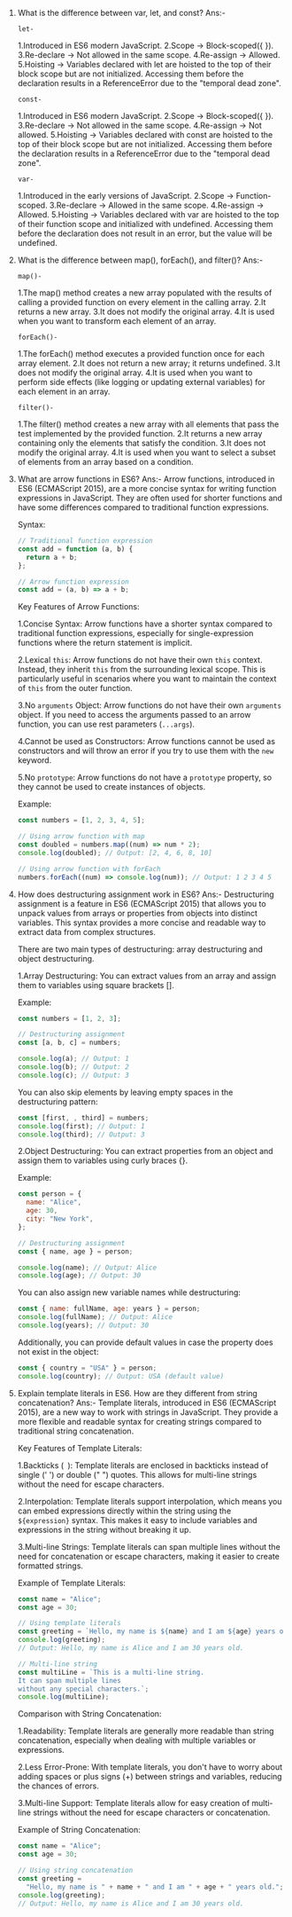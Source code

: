 1.  What is the difference between var, let, and const?
    Ans:-

        let-

    1.Introduced in ES6 modern JavaScript.
    2.Scope -> Block-scoped({ }).
    3.Re-declare -> Not allowed in the same scope.
    4.Re-assign -> Allowed.
    5.Hoisting -> Variables declared with let are hoisted to the top of their block scope but are not initialized. Accessing them before the declaration results in a ReferenceError due to the "temporal dead zone".

        const-

    1.Introduced in ES6 modern JavaScript.
    2.Scope -> Block-scoped({ }).
    3.Re-declare -> Not allowed in the same scope.
    4.Re-assign -> Not allowed.
    5.Hoisting -> Variables declared with const are hoisted to the top of their block scope but are not initialized. Accessing them before the declaration results in a ReferenceError due to the "temporal dead zone".

        var-

    1.Introduced in the early versions of JavaScript.
    2.Scope -> Function-scoped.
    3.Re-declare -> Allowed in the same scope.
    4.Re-assign -> Allowed.
    5.Hoisting -> Variables declared with var are hoisted to the top of their function scope and initialized with undefined. Accessing them before the declaration does not result in an error, but the value will be undefined.

2.  What is the difference between map(), forEach(), and filter()?
    Ans:-

        map()-

    1.The map() method creates a new array populated with the results of calling a provided function on every element in the calling array.
    2.It returns a new array.
    3.It does not modify the original array.
    4.It is used when you want to transform each element of an array.

        forEach()-

    1.The forEach() method executes a provided function once for each array element.
    2.It does not return a new array; it returns undefined.
    3.It does not modify the original array.
    4.It is used when you want to perform side effects (like logging or updating external variables) for each element in an array.

        filter()-

    1.The filter() method creates a new array with all elements that pass the test implemented by the provided function.
    2.It returns a new array containing only the elements that satisfy the condition.
    3.It does not modify the original array.
    4.It is used when you want to select a subset of elements from an array based on a condition.

3.  What are arrow functions in ES6?
    Ans:-
    Arrow functions, introduced in ES6 (ECMAScript 2015), are a more concise syntax for writing function expressions in JavaScript. They are often used for shorter functions and have some differences compared to traditional function expressions.

    Syntax:

    ```javascript
    // Traditional function expression
    const add = function (a, b) {
      return a + b;
    };

    // Arrow function expression
    const add = (a, b) => a + b;
    ```

    Key Features of Arrow Functions:

    1.Concise Syntax: Arrow functions have a shorter syntax compared to traditional function expressions, especially for single-expression functions where the return statement is implicit.

    2.Lexical `this`: Arrow functions do not have their own `this` context. Instead, they inherit `this` from the surrounding lexical scope. This is particularly useful in scenarios where you want to maintain the context of `this` from the outer function.

    3.No `arguments` Object: Arrow functions do not have their own `arguments` object. If you need to access the arguments passed to an arrow function, you can use rest parameters (`...args`).

    4.Cannot be used as Constructors: Arrow functions cannot be used as constructors and will throw an error if you try to use them with the `new` keyword.

    5.No `prototype`: Arrow functions do not have a `prototype` property, so they cannot be used to create instances of objects.

    Example:

    ```javascript
    const numbers = [1, 2, 3, 4, 5];

    // Using arrow function with map
    const doubled = numbers.map((num) => num * 2);
    console.log(doubled); // Output: [2, 4, 6, 8, 10]

    // Using arrow function with forEach
    numbers.forEach((num) => console.log(num)); // Output: 1 2 3 4 5
    ```

4.  How does destructuring assignment work in ES6?
    Ans:-
    Destructuring assignment is a feature in ES6 (ECMAScript 2015) that allows you to unpack values from arrays or properties from objects into distinct variables. This syntax provides a more concise and readable way to extract data from complex structures.

    There are two main types of destructuring: array destructuring and object destructuring.

    1.Array Destructuring:
    You can extract values from an array and assign them to variables using square brackets [].

    Example:

    ```javascript
    const numbers = [1, 2, 3];

    // Destructuring assignment
    const [a, b, c] = numbers;

    console.log(a); // Output: 1
    console.log(b); // Output: 2
    console.log(c); // Output: 3
    ```

    You can also skip elements by leaving empty spaces in the destructuring pattern:

    ```javascript
    const [first, , third] = numbers;
    console.log(first); // Output: 1
    console.log(third); // Output: 3
    ```

    2.Object Destructuring:
    You can extract properties from an object and assign them to variables using curly braces {}.

    Example:

    ```javascript
    const person = {
      name: "Alice",
      age: 30,
      city: "New York",
    };

    // Destructuring assignment
    const { name, age } = person;

    console.log(name); // Output: Alice
    console.log(age); // Output: 30
    ```

    You can also assign new variable names while destructuring:

    ```javascript
    const { name: fullName, age: years } = person;
    console.log(fullName); // Output: Alice
    console.log(years); // Output: 30
    ```

    Additionally, you can provide default values in case the property does not exist in the object:

    ```javascript
    const { country = "USA" } = person;
    console.log(country); // Output: USA (default value)
    ```

5.  Explain template literals in ES6. How are they different from string concatenation?
    Ans:-
    Template literals, introduced in ES6 (ECMAScript 2015), are a new way to work with strings in JavaScript. They provide a more flexible and readable syntax for creating strings compared to traditional string concatenation.

    Key Features of Template Literals:

    1.Backticks (` `): Template literals are enclosed in backticks instead of single (' ') or double (" ") quotes. This allows for multi-line strings without the need for escape characters.

    2.Interpolation: Template literals support interpolation, which means you can embed expressions directly within the string using the `${expression}` syntax. This makes it easy to include variables and expressions in the string without breaking it up.

    3.Multi-line Strings: Template literals can span multiple lines without the need for concatenation or escape characters, making it easier to create formatted strings.

    Example of Template Literals:

    ```javascript
    const name = "Alice";
    const age = 30;

    // Using template literals
    const greeting = `Hello, my name is ${name} and I am ${age} years old.`;
    console.log(greeting);
    // Output: Hello, my name is Alice and I am 30 years old.

    // Multi-line string
    const multiLine = `This is a multi-line string.
    It can span multiple lines
    without any special characters.`;
    console.log(multiLine);
    ```

    Comparison with String Concatenation:

    1.Readability: Template literals are generally more readable than string concatenation, especially when dealing with multiple variables or expressions.

    2.Less Error-Prone: With template literals, you don't have to worry about adding spaces or plus signs (+) between strings and variables, reducing the chances of errors.

    3.Multi-line Support: Template literals allow for easy creation of multi-line strings without the need for escape characters or concatenation.

    Example of String Concatenation:

    ```javascript
    const name = "Alice";
    const age = 30;

    // Using string concatenation
    const greeting =
      "Hello, my name is " + name + " and I am " + age + " years old.";
    console.log(greeting);
    // Output: Hello, my name is Alice and I am 30 years old.
    ```
